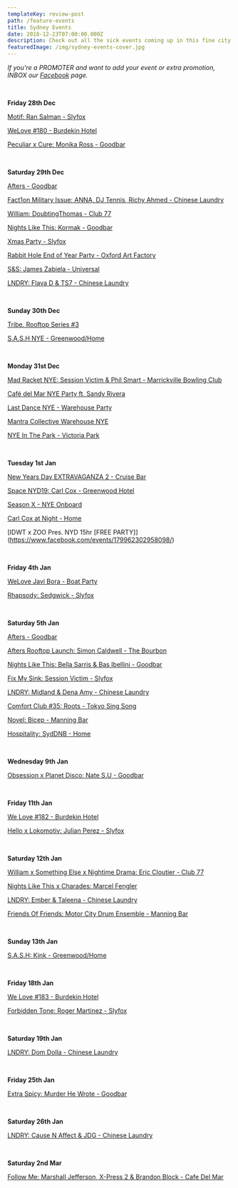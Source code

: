 ```yaml
---
templateKey: review-post
path: /feature-events
title: Sydney Events
date: 2018-12-23T07:00:00.000Z
description: Check out all the sick events coming up in this fine city!
featuredImage: /img/sydney-events-cover.jpg
---
```

_If you're a PROMOTER and want to add your event or extra promotion, INBOX our _[_Facebook_](https://www.facebook.com/ravereviewz)_ page._

<br>

**Friday 28th Dec**

[Motif: Ran Salman - Slyfox](https://www.facebook.com/events/1685904091531963/)

[WeLove #180 - Burdekin Hotel](https://www.facebook.com/events/2010779775655447/)

[Peculiar x Cure: Monika Ross - Goodbar](https://www.facebook.com/events/412174155989023/)

<br> 

**Saturday 29th Dec**

[Afters - Goodbar](https://www.facebook.com/events/317015948906165/)

[Fact1on Military Issue: ANNA, DJ Tennis, Richy Ahmed - Chinese Laundry](https://www.facebook.com/events/322799575163427/)

[William: DoubtingThomas - Club 77](https://www.facebook.com/events/1165719153596285/)

[Nights Like This: Kormak - Goodbar](https://www.facebook.com/events/376252929593263/)

[Xmas Party - Slyfox](https://www.facebook.com/events/607580806311787/)

[Rabbit Hole End of Year Party - Oxford Art Factory](https://www.facebook.com/events/1983683761699028/)

[S&S: James Zabiela - Universal](https://www.facebook.com/events/189822248612382/)

[LNDRY: Flava D & TS7 - Chinese Laundry](https://www.facebook.com/events/270616396982488/)

<br>

**Sunday 30th Dec**

[Tribe. Rooftop Series #3](https://www.facebook.com/events/375618889874492/)

[S.A.S.H NYE - Greenwood/Home](https://www.facebook.com/events/1268844426589751/)

<br>

**Monday 31st Dec**

[Mad Racket NYE: Session Victim & Phil Smart - Marrickville Bowling Club](https://www.facebook.com/events/205561600326367/)

[Café del Mar NYE Party ft. Sandy Rivera](https://www.facebook.com/events/326025117981988/)

[Last Dance NYE - Warehouse Party](https://www.facebook.com/events/1471960536281176/)

[Mantra Collective Warehouse NYE](https://www.facebook.com/events/389755648260342/)

[NYE In The Park - Victoria Park](https://www.facebook.com/events/305206320255667/)

<br>

**Tuesday 1st Jan**

[New Years Day EXTRAVAGANZA 2 - Cruise Bar](< https://www.facebook.com/events/735483273480633/>)

[Space NYD19: Carl Cox - Greenwood Hotel](https://www.facebook.com/events/536915710072383/)

[Season X - NYE Onboard](https://www.facebook.com/events/2162255804036293/)

[Carl Cox at Night - Home](https://www.facebook.com/events/749957005370827/)

\[IDWT x ZOO Pres. NYD 15hr [FREE PARTY]](https://www.facebook.com/events/179962302958098/)

<br>

**Friday 4th Jan**

[WeLove Javi Bora - Boat Party](https://www.facebook.com/events/2326620444237809/)

[Rhapsody: Sedgwick - Slyfox](https://www.facebook.com/events/921798364693211/)

<br>

**Saturday 5th Jan**

[Afters - Goodbar](https://www.facebook.com/events/2242510209307017/)

[Afters Rooftop Launch: Simon Caldwell - The Bourbon](https://www.facebook.com/events/124054871851451/)

[Nights Like This: Bella Sarris & Bas Ibellini - Goodbar](https://www.facebook.com/events/364863007409980/)

[Fix My Sink: Session Victim - Slyfox](https://www.facebook.com/events/371259326957187/)

[LNDRY: Midland & Dena Amy - Chinese Laundry](https://www.facebook.com/events/486443591759464/)

[Comfort Club #35: Roots - Tokyo Sing Song](https://www.facebook.com/events/369198487166478/)

[Novel: Bicep - Manning Bar](https://www.facebook.com/events/2762555217103584/)

[Hospitality: SydDNB - Home](https://www.facebook.com/events/228693841147444/)

<br>

**Wednesday 9th Jan**

[Obsession x Planet Disco: Nate S.U - Goodbar](https://www.facebook.com/events/1982615245191799/)

<br>

**Friday 11th Jan**

[We Love #182 - Burdekin Hotel](https://www.facebook.com/events/2107314242688256/)

[Hello x Lokomotiv: Julian Perez - Slyfox](https://www.facebook.com/events/581241565651553/)

<br>

**Saturday 12th Jan**

[William x Something Else x Nightime Drama: Eric Cloutier - Club 77](https://www.facebook.com/events/295005471126187/)

[Nights Like This x Charades: Marcel Fengler](https://www.facebook.com/events/754650794916220/)

[LNDRY: Ember & Taleena - Chinese Laundry](https://www.facebook.com/events/524043488101256)

[Friends Of Friends: Motor City Drum Ensemble - Manning Bar](https://www.facebook.com/events/350118145575661/)

<br>

**Sunday 13th Jan**

[S.A.S.H: Kink - Greenwood/Home](https://www.facebook.com/events/279274252779680/)

<br>

**Friday 18th Jan**

[We Love #183 - Burdekin Hotel](https://www.facebook.com/events/2082228215422071/)

[Forbidden Tone: Roger Martinez - Slyfox](https://www.facebook.com/events/2198466726833036/)

<br>

**Saturday 19th Jan**

[LNDRY: Dom Dolla - Chinese Laundry](https://www.facebook.com/events/580687795711925/)

<br>

**Friday 25th Jan**

[Extra Spicy: Murder He Wrote - Goodbar](https://www.facebook.com/events/744341619278481/)

<br>

**Saturday 26th Jan**

[LNDRY: Cause N Affect & JDG - Chinese Laundry](https://www.facebook.com/events/2415338141871765/)

<br>

**Saturday 2nd Mar**

[Follow Me: Marshall Jefferson, X-Press 2 & Brandon Block - Cafe Del Mar](https://www.facebook.com/events/1998886000164449/)
